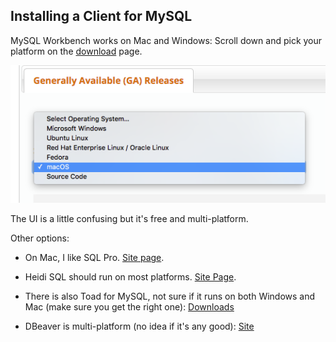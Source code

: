 
## Installing a Client for MySQL

MySQL Workbench works on Mac and Windows:
Scroll down and pick your platform on the  [download](https://dev.mysql.com/downloads/workbench/) page.

<img src="assets/InstallClient-05841.png">

The UI is a little confusing but it's free and multi-platform.


Other options:

* On Mac, I like SQL Pro. [Site page](http://www.sequelpro.com/).

* Heidi SQL should run on most platforms. [Site Page](https://www.heidisql.com/download.php).

* There is also Toad for MySQL, not sure if it runs on both Windows and Mac (make sure you get the right one): [Downloads](http://download.cnet.com/windows/quest-software/3260-20_4-84752-1.html)

* DBeaver is multi-platform (no idea if it's any good): [Site](https://dbeaver.jkiss.org/)
